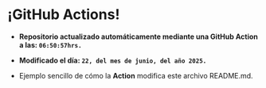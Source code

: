 # ¡GitHub Actions!
* **Repositorio actualizado automáticamente mediante una GitHub Action a las: `06:50:57hrs.`**
* **Modificado el día: `22, del mes de junio, del año 2025.`**

* Ejemplo sencillo de cómo la **Action** modifica este archivo README.md.
